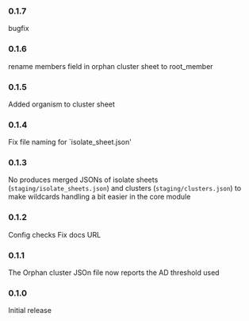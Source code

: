 ### 0.1.7 

bugfix

### 0.1.6

rename members field in orphan cluster sheet to root_member

### 0.1.5

Added organism to cluster sheet

### 0.1.4

Fix file naming for `isolate_sheet.json'

### 0.1.3

No produces merged JSONs of isolate sheets (`staging/isolate_sheets.json`) and clusters (`staging/clusters.json`) to make wildcards handling a bit easier in the core module

### 0.1.2

Config checks
Fix docs URL

### 0.1.1

The Orphan cluster JSOn file now reports the AD threshold used

### 0.1.0

Initial release

